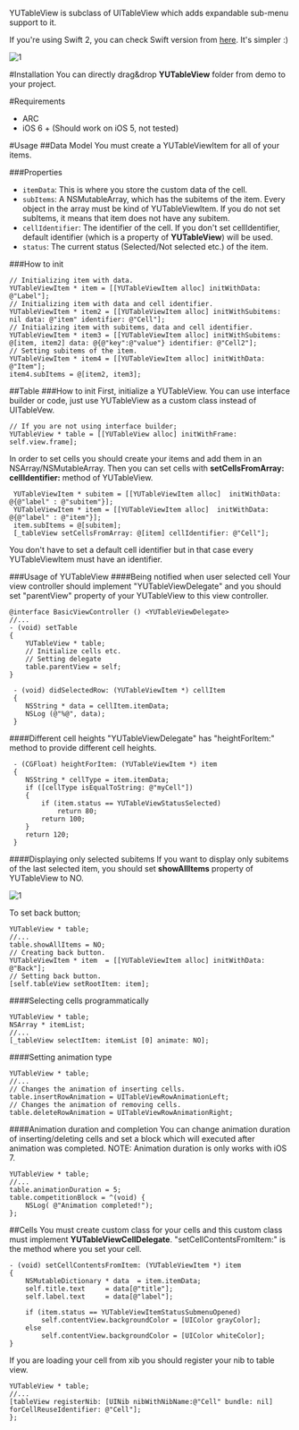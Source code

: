 YUTableView is subclass of UITableView which adds expandable sub-menu support to it.

If you're using Swift 2, you can check Swift version from [here](https://github.com/ujell/YUTableView-Swift). It's simpler :)

![1](http://i.imgur.com/QxzluZm.png)

#Installation
You can directly drag&drop **YUTableView** folder from demo to your project.

#Requirements
* ARC
* iOS 6 + (Should work on iOS 5, not tested)

#Usage
##Data Model
You must create a YUTableViewItem for all of your items.

###Properties
* ```itemData```: This is where you store the custom data of the cell.
* ```subItems```: A NSMutableArray, which has the subitems of the item. Every object in the array must be kind of YUTableViewItem. If you do not set subItems, it means that item does not have any subitem.
* ```cellIdentifier```: The identifier of the cell. If you don't set cellIdentifier, default identifier (which is a property of **YUTableView**) will be used.
* ```status```: The current status (Selected/Not selected etc.) of the item.

###How to init
```objc
// Initializing item with data.
YUTableViewItem * item = [[YUTableViewItem alloc] initWithData: @"Label"];
// Initializing item with data and cell identifier.
YUTableViewItem * item2 = [[YUTableViewItem alloc] initWithSubitems: nil data: @"item" identifier: @"Cell"];
// Initializing item with subitems, data and cell identifier.
YUTableViewItem * item3 = [[YUTableViewItem alloc] initWithSubitems: @[item, item2] data: @{@"key":@"value"} identifier: @"Cell2"];
// Setting subitems of the item.
YUTableViewItem * item4 = [[YUTableViewItem alloc] initWithData: @"Item"];
item4.subItems = @[item2, item3];
```

##Table
###How to init
First, initialize a YUTableView. You can use interface builder or code, just use YUTableView as a custom class instead of UITableVew.
```objc
// If you are not using interface builder;
YUTableView * table = [[YUTableView alloc] initWithFrame: self.view.frame];
```
In order to set cells you should create your items and add them in an NSArray/NSMutableArray. Then you can set cells with **setCellsFromArray: cellIdentifier:** method of YUTableView.
```objc
 YUTableViewItem * subitem = [[YUTableViewItem alloc]  initWithData: @{@"label" : @"subitem"}];
 YUTableViewItem * item = [[YUTableViewItem alloc]  initWithData: @{@"label" : @"item"}];
 item.subItems = @[subitem];
 [_tableView setCellsFromArray: @[item] cellIdentifier: @"Cell"];
 ```
 You don't have to set a default cell identifier but in that case every YUTableViewItem must have an identifier.

###Usage of YUTableView
####Being notified when user selected cell
Your view controller should implement "YUTableViewDelegate" and you should set "parentView" property of your YUTableView to this view controller.
```objc
@interface BasicViewController () <YUTableViewDelegate>
//...
- (void) setTable
{
	YUTableView * table;
	// Initialize cells etc.
	// Setting delegate
	table.parentView = self;
}

 - (void) didSelectedRow: (YUTableViewItem *) cellItem
 {
 	NSString * data = cellItem.itemData;
    NSLog (@"%@", data);
 }
 ```

####Different cell heights
"YUTableViewDelegate" has "heightForItem:" method to provide different cell heights.
```objc
 - (CGFloat) heightForItem: (YUTableViewItem *) item
 {
    NSString * cellType = item.itemData;
    if ([cellType isEqualToString: @"myCell"])
    {
    	if (item.status == YUTableViewStatusSelected)
    		return 80;
    	return 100;
    }
    return 120;
 }
```

####Displaying only selected subitems
 If you want to display only subitems of the last selected item, you should set **showAllItems** property of YUTableView to NO.

![1](http://i.imgur.com/exMl16O.png)

To set back button;
```objc
YUTableView * table;
//...
table.showAllItems = NO;
// Creating back button.
YUTableViewItem * item  = [[YUTableViewItem alloc] initWithData: @"Back"];
// Setting back button.
[self.tableView setRootItem: item];
```

####Selecting cells programmatically

 ```objc
YUTableView * table;
NSArray * itemList;
//...
[_tableView selectItem: itemList [0] animate: NO];
```

####Setting animation type
```objc
YUTableView * table;
//...
// Changes the animation of inserting cells.
table.insertRowAnimation = UITableViewRowAnimationLeft;
// Changes the animation of removing cells.
table.deleteRowAnimation = UITableViewRowAnimationRight;
```

####Animation duration and completion
You can change animation duration of inserting/deleting cells and set a block which will executed after animation was completed.
NOTE: Animation duration is only works with iOS 7.
```objc
YUTableView * table;
//...
table.animationDuration = 5;
table.competitionBlock = ^(void) {
    NSLog( @"Animation completed!");
};
```

##Cells
You must create custom class for your cells and this custom class must implement **YUTableViewCellDelegate**. "setCellContentsFromItem:" is the method where you set your cell.
```objc
- (void) setCellContentsFromItem: (YUTableViewItem *) item
{
    NSMutableDictionary * data  = item.itemData;
    self.title.text     = data[@"title"];
    self.label.text     = data[@"label"];

    if (item.status == YUTableViewItemStatusSubmenuOpened)
        self.contentView.backgroundColor = [UIColor grayColor];
    else
        self.contentView.backgroundColor = [UIColor whiteColor];
}
```

If you are loading your cell from xib you should register your nib to table view.
```objc
YUTableView * table;
//...
[tableView registerNib: [UINib nibWithNibName:@"Cell" bundle: nil] forCellReuseIdentifier: @"Cell"];
};
```
